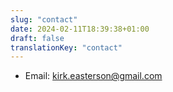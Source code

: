 ```yaml
---
slug: "contact"
date: 2024-02-11T18:39:38+01:00
draft: false
translationKey: "contact"
---
```


* Email: kirk.easterson@gmail.com
